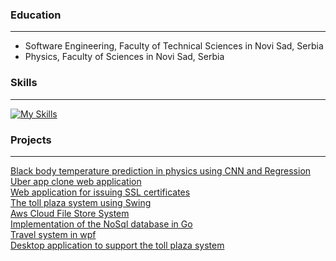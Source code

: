 ### Education
---
- Software Engineering, Faculty of Technical Sciences in Novi Sad, Serbia
- Physics, Faculty of Sciences in Novi Sad, Serbia

### Skills
---
[![My Skills](https://skillicons.dev/icons?i=js,html,css,spring,angular,java,python,net,aws,cpp,androidstudio,mysql,go,figma)](https://skillicons.dev)

### Projects
---
[Black body temperature prediction in physics using CNN and Regression](https://github.com/bubnjevich/BlackBodyTempPrediction)<br/>
[Uber app clone web application](https://github.com/orgs/Uber-Team-3-Application/repositories)<br/>
[Web application for issuing SSL certificates ](https://github.com/InformationalSecurityTeam11/)<br/>
[The toll plaza system using Swing](https://github.com/bubnjevich/SIMS_Naplatne_Rampe)<br/>
[Aws Cloud File Store System](https://github.com/CloudProjectTeam11/repositories)<br/>
[Implementation of the NoSql database in Go](https://github.com/saki2/NASPprojekat)<br/>
[Travel system in wpf](https://github.com/bubnjevich/Project01Hci)<br/>
[Desktop application to support the toll plaza system](https://github.com/bubnjevich/SIMS_Naplatne_Rampe)<br/>
